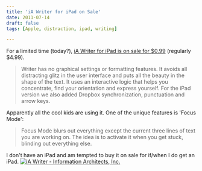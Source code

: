 ```yaml
---
title: 'iA Writer for iPad on Sale'
date: 2011-07-14
draft: false
tags: [Apple, distraction, ipad, writing]

---
```


For a limited time (today?), [iA Writer for iPad is on sale for $0.99](http://click.linksynergy.com/fs-bin/stat?id=6PFrOqNV4B8&offerid=146261&type=3&subid=0&tmpid=1826&RD_PARM1=http%253A%252F%252Fitunes.apple.com%252Fca%252Fapp%252Fia-writer%252Fid392502056%253Fmt%253D8%2526uo%253D4%2526partnerId%253D30) (regularly $4.99).

> Writer has no graphical settings or formatting features. It avoids all distracting glitz in the user interface and puts all the beauty in the shape of the text. It uses an interactive logic that helps you concentrate, find your orientation and express yourself. For the iPad version we also added Dropbox synchronization, punctuation and arrow keys.

Apparently all the cool kids are using it. One of the unique features is 'Focus Mode':

> Focus Mode blurs out everything except the current three lines of text you are working on. The idea is to activate it when you get stuck, blinding out everything else.

I don't have an iPad and am tempted to buy it on sale for if/when I do get an iPad. [![iA Writer - Information Architects, Inc.](http://ax.phobos.apple.com.edgesuite.net/images/web/linkmaker/badge_appstore-lrg.gif)](http://click.linksynergy.com/fs-bin/stat?id=6PFrOqNV4B8&offerid=146261&type=3&subid=0&tmpid=1826&RD_PARM1=http%253A%252F%252Fitunes.apple.com%252Fca%252Fapp%252Fia-writer%252Fid392502056%253Fmt%253D8%2526uo%253D4%2526partnerId%253D30)